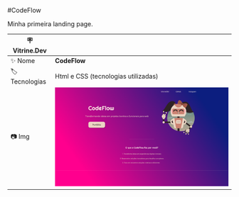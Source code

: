 #CodeFlow

Minha primeira landing page.

| :placard: Vitrine.Dev |     |
| -------------  | --- |
| :sparkles: Nome        | **CodeFlow**
| :label: Tecnologias | Html e CSS (tecnologias utilizadas)
| :camera: Img         | <img src="https://raw.githubusercontent.com/Thaliaraujo/codeflow/main/landingPage2/CodeFlow.png#vitrinedev" alt="vitrine.dev thumb" width="100%"/>
